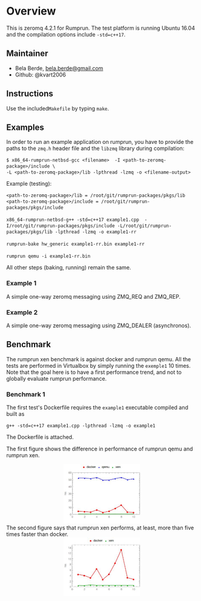 # Overview

This is zeromq 4.2.1 for Rumprun. The test platform is running Ubuntu 16.04 and the compilation options include ```-std=c++17```.

## Maintainer

* Bela Berde, bela.berde@gmail.com
* Github: @kvart2006

## Instructions
Use the included``Makefile`` by typing ```make```.

## Examples

In order to run an example application on rumprun, you have to provide the paths to the ```zmq.h``` header file and the ```libzmq``` library during compilation: 

```
$ x86_64-rumprun-netbsd-gcc <filename>  -I <path-to-zeromq-package>/include \
-L <path-to-zeromq-package>/lib -lpthread -lzmq -o <filename-output>
```
Example (testing):
```
<path-to-zeromq-package>/lib = /root/git/rumprun-packages/pkgs/lib
<path-to-zeromq-package>/include = /root/git/rumprun-packages/pkgs/include

x86_64-rumprun-netbsd-g++ -std=c++17 example1.cpp  -I/root/git/rumprun-packages/pkgs/include -L/root/git/rumprun-packages/pkgs/lib -lpthread -lzmq -o example1-rr

rumprun-bake hw_generic example1-rr.bin example1-rr

rumprun qemu -i example1-rr.bin
```
All other steps (baking, running) remain the same.

### Example 1
A simple one-way zeromq messaging using ZMQ_REQ and ZMQ_REP. 

### Example 2
A simple one-way zeromq messaging using ZMQ_DEALER (asynchronos). 


## Benchmark
The rumprun xen benchmark is against docker and rumprun qemu. All the tests are performed in Virtualbox by simply running the ```exemple1``` 10 times. Note that the goal here is to have a first performance trend, and not to globally evaluate rumprun performance.

### Benchmark 1
The first test's Dockerfile requires the ```example1``` executable compiled and built as
```
g++ -std=c++17 example1.cpp -lpthread -lzmq -o example1
```
The Dockerfile is attached.

The first figure shows the difference in performance of rumprun qemu and rumprun xen.   

<div align="center">
        <img width="40%" src="benchmark/benchmark1.jpeg" alt="bench1" title="bench1"></img>
</div>
The second figure says that rumprun xen performs, at least, more than five times faster than docker. 

<div align="center">
        <img width="40%" src="benchmark/benchmark2.jpeg" alt="bench2" title="bench2"></img>
</div>
